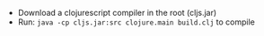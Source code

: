  * Download a clojurescript compiler in the root (cljs.jar)
 * Run: `java -cp cljs.jar:src clojure.main build.clj` to compile
